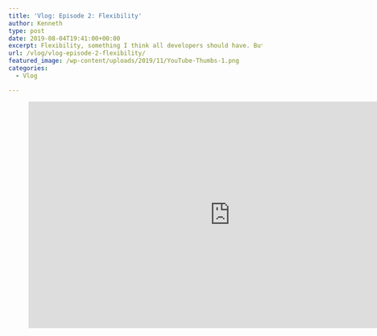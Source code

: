 ```yaml
---
title: 'Vlog: Episode 2: Flexibility'
author: Kenneth
type: post
date: 2019-08-04T19:41:00+00:00
excerpt: Flexibility, something I think all developers should have. But it goes beyond developers. It is a skill that is useful no matter what you do.
url: /vlog/vlog-episode-2-flexibility/
featured_image: /wp-content/uploads/2019/11/YouTube-Thumbs-1.png
categories:
  - Vlog

---
```

 <figure class="wp-block-embed-youtube wp-block-embed is-type-video is-provider-youtube wp-embed-aspect-16-9 wp-has-aspect-ratio">

<div class="wp-block-embed__wrapper">
  <iframe title="Ep. 2 Flexiblity" width="800" height="450" src="https://www.youtube.com/embed/uWVaI-XA-xM?feature=oembed" frameborder="0" allow="accelerometer; autoplay; encrypted-media; gyroscope; picture-in-picture" allowfullscreen></iframe>
</div></figure>